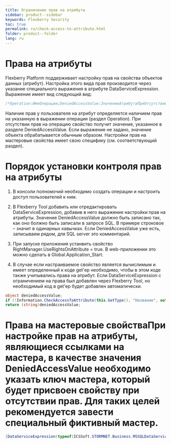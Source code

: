 ```yaml
---
title: Ограничение прав на атрибуты
sidebar: product--sidebar
keywords: Flexberry Security
toc: true
permalink: ru/check-access-to-attribute.html
folder: product--folder
lang: ru
---
```


# Права на атрибуты
Flexberry Platform поддерживает настройку прав на свойства объектов данных (атрибут). Настройка этого вида прав производится через указание специального выражения в атрибуте DataServiceExpression. Выражение имеет вид следующий вид:

```cs
/*Operation:ИмяОперации;DeniedAccessValue:ЗначениеАтрибутаПриОтсутствииПрав*/
```


Наличие прав у пользователя на атрибут определяется наличием прав на указанную в выражении операции (раздел Operation). При отсутствии прав на операцию свойство получит значение, указанное в разделе DeniedAccessValue. Если выражение не задано, значение объекта обрабатывается обычным образом. Настройки прав на мастеровые свойства имеет свою специфику (см. соответствующий раздел).


# Порядок установки контроля прав на атрибуты
1. В консоли полномочий необходимо создать операции и настроить доступ пользователей к ним.

2. В Flexberry Tool добавить или отредактировать DataServiceExpression, добавив в него выражение настройки прав на атрибуты. 
Значение DeniedAccessValue должно быть записано так, как оно болжно быть записали в запросе SQL. В примере строковое – значит в одинарных кавычках. Если DeniedAccessValue уже есть, записываем рядом, для SQL server это комментарий.

3. При запуске приложения устанвить свойство RightManager.UseRightsOnAttribute = true. В web-приложении это можно сделать в Global.Application_Start.

4. В случае если настраиваемое свойство является вычислимым и имеет определенный к коде get'ер необходимо, чтобы в этом коде также учитывались права на атрибут. Если DataServiceExpression с ограничением на права был добавлен через Flexberry Tool, но необходимый код в get'ер будет добавлен автоматически.

```cs
object deniedAccessValue;
if (!Information.CheckAccessToAttribute(this.GetType(), "Название", out deniedAccessValue))
return (string)deniedAccessValue;
```


# Права на мастеровые свойстваПри настройке прав на атрибуты, являющиеся ссылками на мастера, в качестве значения DeniedAccessValue необходимо указать ключ мастера, который будет присвоен свойству при отсутствии прав. Для таких целей рекомендуется завести специальный фиктивный мастер.
```cs
[DataServiceExpression(typeof(ICSSoft.STORMNET.Business.MSSQLDataService), "/*Operation:ПросмотрАтрибутов;DeniedAccessValue:'00000000-0000-0000-0000-000000000000'*/")]
```